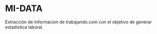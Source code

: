 # MI-DATA
Extracción de informacion de trabajando.com con el objetivo de generar estadistica laboral.
